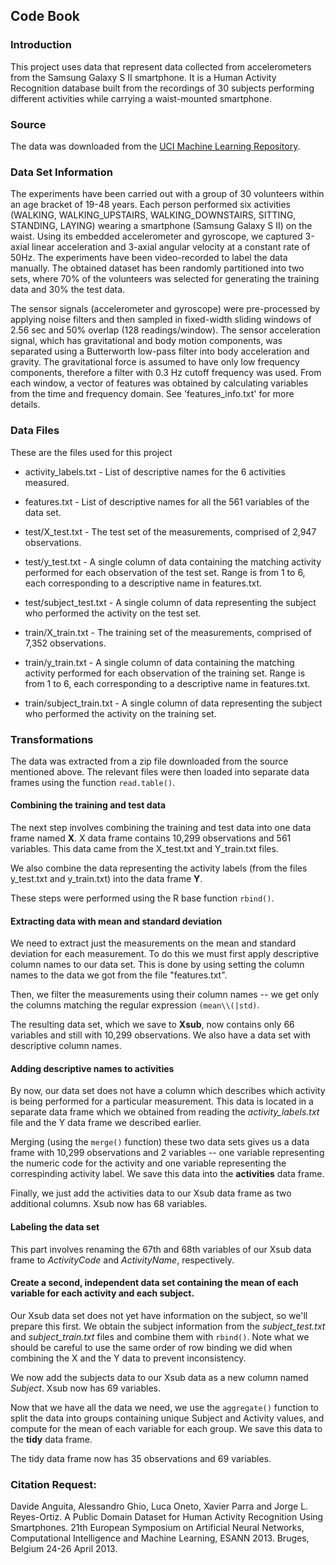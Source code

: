 ## Code Book

### Introduction
This project uses data that represent data collected from accelerometers from the Samsung Galaxy S II smartphone. It is a Human Activity Recognition database built from the recordings of 30 subjects performing different activities while carrying a waist-mounted smartphone.

### Source
The data was downloaded from the [UCI Machine Learning Repository](https://d396qusza40orc.cloudfront.net/getdata%2Fprojectfiles%2FUCI%20HAR%20Dataset.zip).

### Data Set Information

The experiments have been carried out with a group of 30 volunteers within an age bracket of 19-48 years. Each person performed six activities (WALKING, WALKING_UPSTAIRS, WALKING_DOWNSTAIRS, SITTING, STANDING, LAYING) wearing a smartphone (Samsung Galaxy S II) on the waist. Using its embedded accelerometer and gyroscope, we captured 3-axial linear acceleration and 3-axial angular velocity at a constant rate of 50Hz. The experiments have been video-recorded to label the data manually. The obtained dataset has been randomly partitioned into two sets, where 70% of the volunteers was selected for generating the training data and 30% the test data. 

The sensor signals (accelerometer and gyroscope) were pre-processed by applying noise filters and then sampled in fixed-width sliding windows of 2.56 sec and 50% overlap (128 readings/window). The sensor acceleration signal, which has gravitational and body motion components, was separated using a Butterworth low-pass filter into body acceleration and gravity. The gravitational force is assumed to have only low frequency components, therefore a filter with 0.3 Hz cutoff frequency was used. From each window, a vector of features was obtained by calculating variables from the time and frequency domain. See 'features_info.txt' for more details. 

### Data Files
These are the files used for this project

* activity_labels.txt - List of descriptive names for the 6 activities measured.

* features.txt - List of descriptive names for all the 561 variables of the data set.

* test/X_test.txt -  The test set of the measurements, comprised of 2,947 observations.

* test/y_test.txt - A single column of data containing the matching activity performed for each observation of the test set.  Range is from 1 to 6, each corresponding to a descriptive name in features.txt.

* test/subject_test.txt -  A single column of data representing the subject who performed the activity on the test set.

* train/X_train.txt - The training set of the measurements, comprised of 7,352 observations.

* train/y_train.txt - A single column of data containing the matching activity performed for each observation of the training set.  Range is from 1 to 6, each corresponding to a descriptive name in features.txt.

* train/subject_train.txt - A single column of data representing the subject who performed the activity on the training set. 

### Transformations
The data was extracted from a zip file downloaded from the source mentioned above.  The relevant files were then loaded into separate data frames using the function `read.table()`.

#### Combining the training and test data
The next step involves combining the training and test data into one data frame named **X**.  X data frame contains 10,299 observations and 561 variables. This data came from the X_test.txt and Y_train.txt files.

We also combine the data representing the activity labels (from the files y_test.txt and y_train.txt) into the data frame **Y**.

These steps were performed using the R base function `rbind()`.

#### Extracting data with mean and standard deviation
We need to extract just the measurements on the mean and standard deviation for each measurement.  To do this we must first apply descriptive column names to our data set.  This is done by using setting the column names to the data we got from the file "features.txt".

Then, we filter the measurements using their column names -- we get only the columns matching the regular expression `(mean\\(|std)`.

The resulting data set, which we save to **Xsub**, now contains only 66 variables and still with 10,299 observations.  We also have a data set with descriptive column names.

#### Adding descriptive names to activities
By now, our data set does not have a column which describes which activity is being performed for a particular measurement.  This data is located in a separate data frame which we obtained from reading the *activity_labels.txt* file and the Y data frame we described earlier.

Merging (using the `merge()` function) these two data sets gives us a data frame with 10,299 observations and 2 variables -- one variable representing the numeric code for the activity and one variable representing the correspinding activity label.  We save this data into the **activities** data frame.

Finally, we just add the activities data to our Xsub data frame as two additional columns.  Xsub now has 68 variables.

#### Labeling the data set
This part involves renaming the 67th and 68th variables of our Xsub data frame to *ActivityCode* and *ActivityName*, respectively.

#### Create a second, independent data set containing the mean of each variable for each activity and each subject.
Our Xsub data set does not yet have information on the subject, so we'll prepare this first.  We obtain the subject information from the *subject_test.txt* and *subject_train.txt* files and combine them with `rbind()`.  Note what we should be careful to use the same order of row binding we did when combining the X and the Y data to prevent inconsistency.

We now add the subjects data to our Xsub data as a new column named *Subject*.  Xsub now has 69 variables.

Now that we have all the data we need, we use the `aggregate()` function to split the data into groups containing unique Subject and Activity values, and compute for the mean of each variable for each group.  We save this data to the **tidy** data frame.

The tidy data frame now has 35 observations and 69 variables.

### Citation Request:
Davide Anguita, Alessandro Ghio, Luca Oneto, Xavier Parra and Jorge L. Reyes-Ortiz. A Public Domain Dataset for Human Activity Recognition Using Smartphones. 21th European Symposium on Artificial Neural Networks, Computational Intelligence and Machine Learning, ESANN 2013. Bruges, Belgium 24-26 April 2013.